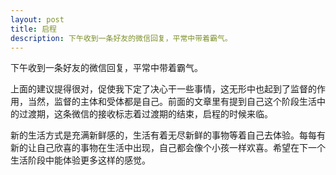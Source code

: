 ```yaml
---
layout: post
title: 启程
description: 下午收到一条好友的微信回复，平常中带着霸气。
---
```


下午收到一条好友的微信回复，平常中带着霸气。

上面的建议提得很对，促使我下定了决心干一些事情，这无形中也起到了监督的作用，当然，监督的主体和受体都是自己。前面的文章里有提到自己这个阶段生活中的过渡期，这条微信的接收标志着过渡期的结束，启程的时候来临。

新的生活方式是充满新鲜感的，生活有着无尽新鲜的事物等着自己去体验。每每有新的让自己欣喜的事物在生活中出现，自己都会像个小孩一样欢喜。希望在下一个生活阶段中能体验更多这样的感觉。